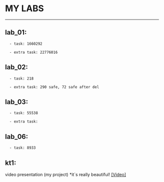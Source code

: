 # MY LABS
---

lab_01:
---
      - task: 1660292
      
      - extra task: 22776016


lab_02:
--- 
      - task: 218
      
      - extra task: 290 safe, 72 safe after del
      
lab_03:
--- 
      - task: 55538
      
      - extra task:

lab_06:
--- 
      - task: 8933
      
kt1:
---
  video presentation (my project) *it`s really beautiful!
  [[Video]](https://youtu.be/FH5a4W29kAw)
